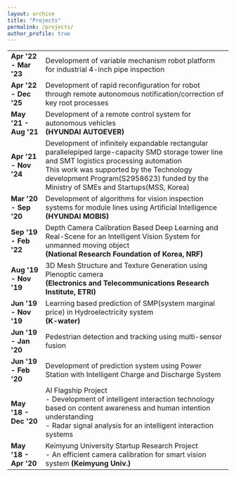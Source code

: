 ```yaml
---
layout: archive
title: "Projects"
permalink: /projects/
author_profile: true
---
```


|                       |                                                                                                                                                                                                                 |
|-----------------------|-----------------------------------------------------------------------------------------------------------------------------------------------------------------------------------------------------------------|
| **Apr '22 - Mar '23** | Development of variable mechanism robot platform for industrial 4-inch pipe inspection                                                                                                                          |
| **Apr '22 - Dec '25** | Development of rapid reconfiguration for robot through remote autonomous notification/correction of key root processes                                                                                          |
| **May '21 - Aug '21** | Development of a remote control system for autonomous vehicles  <br>**(HYUNDAI AUTOEVER)**                                                                                                                                                 |
| **Apr '21 - Nov '24** | Development of infinitely expandable rectangular parallelepiped large-capacity SMD storage tower line and SMT logistics processing automation  <br>This work was supported by the Technology development Program(S2958623) funded by the Ministry of SMEs and Startups(MSS, Korea)                                                                   |
| **Mar '20 - Sep '20** | Development of algorithms for vision inspection systems for module lines using Artificial Intelligence  <br>**(HYUNDAI MOBIS)**                                                                                                    |
| **Sep '19 - Feb '22** | Depth Camera Calibration Based Deep Learning and Real-Scene for an Intelligent Vision System for unmanned moving object  <br>**(National Research Foundation of Korea, NRF)** |
| **Aug '19 - Nov '19** | 3D Mesh Structure and Texture Generation using Plenoptic camera  <br>**(Electronics and Telecommunications Research Institute, ETRI)** |
| **Jun '19 - Nov '19** | Learning based prediction of SMP(system marginal price) in Hydroelectricity system  <br>**(K-water)**                                                                                                                |
| **Jun '19 - Jan '20** | Pedestrian detection and tracking using multi-sensor fusion                                                                                                                                                     |
| **Jun '19 - Feb '20** | Development of prediction system using Power Station with Intelligent Charge and Discharge System                                                                                                               |
| **May '18 - Dec '20** | AI Flagship Project  <br>- Development of intelligent interaction technology based on content awareness and human intention understanding  <br>- Radar signal analysis for an intelligent interaction systems   |
| **May '18 - Apr '20** | Keimyung University Startup Research Project  <br>- An efficient camera calibration for smart vision system **(Keimyung Univ.)**                                                                                     |